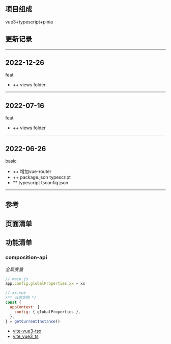 ## 项目组成

vue3+typescript+pinia

## 更新记录
------------------------------
2022-12-26
------------------------------
feat
- ++ views folder


------------------------------
2022-07-16
------------------------------
feat
- ++ views folder
------------------------------

2022-06-26
------------------------------
basic
- ++ 增加vue-router
- ++ package.json typescript
- ** typescript tsconfig.json
------------------------------




## 参考

## 页面清单

## 功能清单

### composition-api 

*全局变量*
```js
// main.js
app.config.globalProperties.xx = xx
```

```js
// xx.vue
/** 当前实例 */
const {
  appContext: {
    config: { globalProperties },
  },
} = getCurrentInstance()
```

* [vite-vue3-tsx](https://github.com/cangshudada/vite-vue3-tsx)
* [vite_vue3_ts](https://github.com/xushanpei/vite_vue3_ts)

